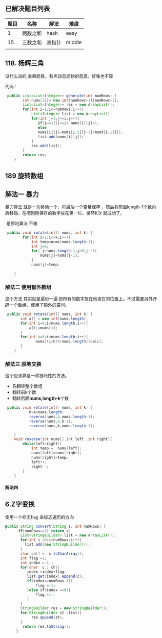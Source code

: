 ## 已解决题目列表



| 题目 | 名称     | 解法   | 难度   |
| ---- | -------- | ------ | ------ |
| 1    | 两数之和 | hash   | easy   |
| 15   | 三数之和 | 双指针 | middle |
|      |          |        |        |



## 118. 杨辉三角

没什么说的,金典题目，有点动态规划的意思。好像也不算

代码：

```java
 public List<List<Integer>> generate(int numRows) {
        int nums[][]= new int[numRows+1][numRows+1];
        List<List<Integer>> res = new ArrayList();   
        for(int i=1;i<=numRows;i++){
            List<Integer> list = new ArrayList();
            for(int j=1;j<=i;j++){
               if(j==1||j==i) nums[i][j]=1;
               else
               nums[i][j]=nums[i-1][j-1]+nums[i-1][j];
               list.add(nums[i][j]);
            }
            res.add(list);
        }
        return res;
    }
```

## 189  旋转数组

## 解法一  暴力

暴力算法 就是一次移动一个，将最后一个变量保存 ，然后将前面length-1个数向后移动，在吧刚刚保存的数字放在第一位。循环K次  就成功了。

​     是原地算法  不难  

```java 
 public void rotate(int[] nums, int k) {
        for(int i=1;i<=k;i++){
            int temp=nums[nums.length-1];
            int j=0;
            for( j=nums.length-1;j>0;j--){
                nums[j]=nums[j-1];
            }
            nums[j]=temp;
        
    }

```

### 解法二 使用额外数组

这个方法 其实就是遍历一遍 把所有的数字放在他该在的位置上。不过需要另外开辟一个数组，使用了额外的空间。

```java 
 public void rotate(int[] nums, int k) {
       int a[] = new int[nums.length];
       for(int i=0;i<nums.length;i++){
           a[i]=nums[i];
       }
       for(int i=0;i<nums.length;i++){
              nums[(i+k)%(nums.length)]=a[i];
       }
    }
```

### 解法三  原地交换

这个应该算是一种技巧性的方法。

* 先翻转整个数组
* 翻转前k个数
* 翻转后面**nums,length-k**个数 

```java
 public void rotate(int[] nums, int k) {
           k=k%nums.length;
           reverse(nums,0,nums.length-1);
           reverse(nums,0,k-1);
           reverse(nums,k,nums.length-1);

    }
    void reverse(int nums[],int left ,int right){
        while(left<right){
            int temp =  nums[left];
            nums[left]=nums[right];
            nums[right]=temp;
            left++;
            right--;
        }
    }
```

#### 解法四

## 6.Z字变换

使用一个标志flag 来标志遍历的方向

```java
public String convert(String s, int numRows) {
      if(numRows==1) return s;
       List<StringBuilder> list = new ArrayList();
       for(int i =0;i<numRows;i++){
         list.add(new StringBuilder());
       }
       char ch[] =  s.toCharArray();
       int flag =1;
       int index =-1 ;
       for(char  c : ch){
          index =index+flag;
          list.get(index).append(c);
          if(index==numRows-1){
              flag =-1;
          }else if(index ==0){
              flag =1;
          }
       }
       StringBuilder res = new StringBuilder();
       for(StringBuilder st :list){
            res.append(st);
       }
        return res.toString();
     }
```

